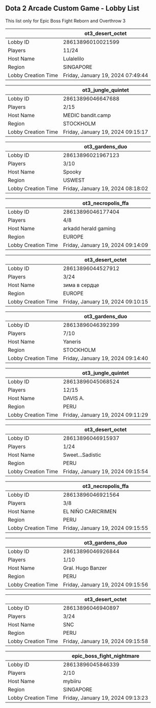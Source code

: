 ## Dota 2 Arcade Custom Game - Lobby List

This list only for Epic Boss Fight Reborn and Overthrow 3

|  | ot3_desert_octet |
| ------ | ------ |
| Lobby ID | 28613896010021599 |
| Players | 11/24 |
| Host Name | Lulalelilo |
| Region | SINGAPORE |
| Lobby Creation Time | Friday, January 19, 2024 07:49:44 |


|  | ot3_jungle_quintet |
| ------ | ------ |
| Lobby ID | 28613896046647688 |
| Players | 2/15 |
| Host Name | MEDIC bandit.camp |
| Region | STOCKHOLM |
| Lobby Creation Time | Friday, January 19, 2024 09:15:17 |


|  | ot3_gardens_duo |
| ------ | ------ |
| Lobby ID | 28613896021967123 |
| Players | 3/10 |
| Host Name | Spooky |
| Region | USWEST |
| Lobby Creation Time | Friday, January 19, 2024 08:18:02 |


|  | ot3_necropolis_ffa |
| ------ | ------ |
| Lobby ID | 28613896046177404 |
| Players | 4/8 |
| Host Name | arkadd herald gaming |
| Region | EUROPE |
| Lobby Creation Time | Friday, January 19, 2024 09:14:09 |


|  | ot3_desert_octet |
| ------ | ------ |
| Lobby ID | 28613896044527912 |
| Players | 3/24 |
| Host Name | зима в сердце |
| Region | EUROPE |
| Lobby Creation Time | Friday, January 19, 2024 09:10:15 |


|  | ot3_gardens_duo |
| ------ | ------ |
| Lobby ID | 28613896046392399 |
| Players | 7/10 |
| Host Name | Yaneris |
| Region | STOCKHOLM |
| Lobby Creation Time | Friday, January 19, 2024 09:14:40 |


|  | ot3_jungle_quintet |
| ------ | ------ |
| Lobby ID | 28613896045068524 |
| Players | 12/15 |
| Host Name | DAVIS A. |
| Region | PERU |
| Lobby Creation Time | Friday, January 19, 2024 09:11:29 |


|  | ot3_desert_octet |
| ------ | ------ |
| Lobby ID | 28613896046915937 |
| Players | 1/24 |
| Host Name | Sweet...Sadistic |
| Region | PERU |
| Lobby Creation Time | Friday, January 19, 2024 09:15:54 |


|  | ot3_necropolis_ffa |
| ------ | ------ |
| Lobby ID | 28613896046921564 |
| Players | 3/8 |
| Host Name | EL NIÑO CARICRIMEN |
| Region | PERU |
| Lobby Creation Time | Friday, January 19, 2024 09:15:55 |


|  | ot3_gardens_duo |
| ------ | ------ |
| Lobby ID | 28613896046926844 |
| Players | 1/10 |
| Host Name | Gral. Hugo Banzer |
| Region | PERU |
| Lobby Creation Time | Friday, January 19, 2024 09:15:56 |


|  | ot3_desert_octet |
| ------ | ------ |
| Lobby ID | 28613896046940897 |
| Players | 3/24 |
| Host Name | SNC |
| Region | PERU |
| Lobby Creation Time | Friday, January 19, 2024 09:15:58 |


|  | epic_boss_fight_nightmare |
| ------ | ------ |
| Lobby ID | 28613896045846339 |
| Players | 2/10 |
| Host Name | mybiiru |
| Region | SINGAPORE |
| Lobby Creation Time | Friday, January 19, 2024 09:13:23 |


